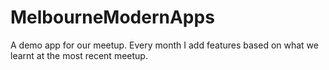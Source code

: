 # MelbourneModernApps
A demo app for our meetup. Every month I add features based on what we learnt at the most recent meetup.
